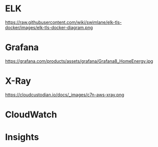 # ELK

https://raw.githubusercontent.com/wiki/swimlane/elk-tls-docker/images/elk-tls-docker-diagram.png

# Grafana

https://grafana.com/products/assets/grafana/Grafana8_HomeEnergy.jpg

# X-Ray

https://cloudcustodian.io/docs/_images/c7n-aws-xray.png

# CloudWatch

# Insights
